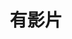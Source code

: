 ---
title: "有影片"
description: "我的短片"
slug: "videos"
image: "cover.jpeg"
style:
    # background: "#2a9d8f"
    # color: "#fff"
---